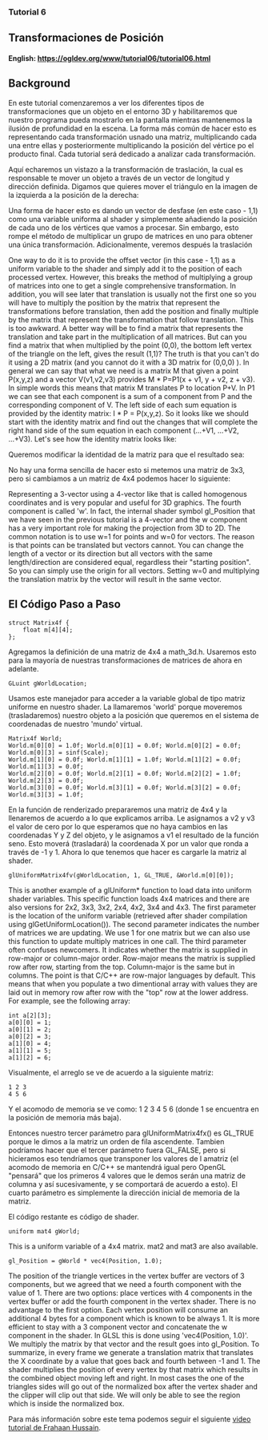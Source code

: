 ### Tutorial 6
## Transformaciones de Posición

#### English: https://ogldev.org/www/tutorial06/tutorial06.html


## Background
En este tutorial comenzaremos a ver los diferentes tipos de transformaciones que un objeto en el entorno 3D y habilitaremos que nuestro programa pueda mostrarlo en la pantalla mientras mantenemos la ilusión de profundidad en la escena. La forma más común de hacer esto es representando cada transformación usnado una matriz, multiplicando cada una entre ellas y posteriormente multiplicando la posición del vértice po el producto final. Cada tutorial será dedicado a analizar cada transformación. 

Aquí echaremos un vistazo a la transformación de traslación, la cual es responsable te mover un objeto a través de un vector de longitud y dirección definida. Digamos que quieres mover el triángulo en la imagen de la izquierda a la posición de la derecha: 

Una forma de hacer esto es dando un vector de desfase (en este caso - 1,1) como una variable uniforma al shader y simplemente añadiendo la posición de cada uno de los vértices que vamos a procesar. Sin embargo, esto rompe el método de multiplicar un grupo de matrices en uno para obtener una única transformación. Adicionalmente, veremos después la traslación 

One way to do it is to provide the offset vector (in this case - 1,1) as a uniform variable to the shader and simply add it to the position of each processed vertex. However, this breaks the method of multiplying a group of matrices into one to get a single comprehensive transformation. In addition, you will see later that translation is usually not the first one so you will have to multiply the position by the matrix that represent the transformations before translation, then add the position and finally multiple by the matrix that represent the transformation that follow translation. This is too awkward. A better way will be to find a matrix that represents the translation and take part in the multiplication of all matrices. But can you find a matrix that when multiplied by the point (0,0), the bottom left vertex of the triangle on the left, gives the result (1,1)? The truth is that you can't do it using a 2D matrix (and you cannot do it with a 3D matrix for (0,0,0) ). In general we can say that what we need is a matrix M that given a point P(x,y,z) and a vector V(v1,v2,v3) provides M * P=P1(x + v1, y + v2, z + v3). In simple words this means that matrix M translates P to location P+V. In P1 we can see that each component is a sum of a component from P and the corresponding component of V. The left side of each sum equation is provided by the identity matrix:
I * P = P(x,y,z). So it looks like we should start with the identity matrix and find out the changes that will complete the right hand side of the sum equation in each component (...+V1, ...+V2, ...+V3). Let's see how the identity matrix looks like:

Queremos modificar la identidad de la matriz para que el resultado sea: 

No hay una forma sencilla de hacer esto si metemos una matriz de 3x3, pero si cambiamos a un matriz de 4x4 podemos hacer lo siguiente:


Representing a 3-vector using a 4-vector like that is called homogenous coordinates and is very popular and useful for 3D graphics. The fourth component is called 'w'. In fact, the internal shader symbol gl_Position that we have seen in the previous tutorial is a 4-vector and the w component has a very important role for making the projection from 3D to 2D. The common notation is to use w=1 for points and w=0 for vectors. The reason is that points can be translated but vectors cannot. You can change the length of a vector or its direction but all vectors with the same length/direction are considered equal, regardless their "starting position". So you can simply use the origin for all vectors. Setting w=0 and multiplying the translation matrix by the vector will result in the same vector.

## El Código Paso a Paso

```
struct Matrix4f {
    float m[4][4];
};
```
Agregamos la definición de una matriz de 4x4 a math_3d.h. Usaremos esto para la mayoría de nuestras transformaciones de matrices de ahora en adelante. 

`GLuint gWorldLocation;`

Usamos este manejador para acceder a la variable global de tipo matriz uniforme en nuestro shader. La llamaremos 'world' porque moveremos (trasladaremos) nuestro objeto a la posición que queremos en el sistema de coordenadas de nuestro 'mundo' virtual.

```
Matrix4f World;
World.m[0][0] = 1.0f; World.m[0][1] = 0.0f; World.m[0][2] = 0.0f; World.m[0][3] = sinf(Scale);
World.m[1][0] = 0.0f; World.m[1][1] = 1.0f; World.m[1][2] = 0.0f; World.m[1][3] = 0.0f;
World.m[2][0] = 0.0f; World.m[2][1] = 0.0f; World.m[2][2] = 1.0f; World.m[2][3] = 0.0f;
World.m[3][0] = 0.0f; World.m[3][1] = 0.0f; World.m[3][2] = 0.0f; World.m[3][3] = 1.0f;
```

En la función de renderizado prepararemos una matriz de 4x4 y la llenaremos de acuerdo a lo que explicamos arriba. Le asignamos a v2 y v3 el valor de cero por lo que esperamos que no haya cambios en las coordenadas Y y Z del objeto, y le asignamos a v1 el resultado de la función seno. Esto moverá (trasladará) la coordenada X por un valor que ronda a través de -1 y 1. Ahora lo que tenemos que hacer es cargarle la matriz al shader. 

`glUniformMatrix4fv(gWorldLocation, 1, GL_TRUE, &World.m[0][0]);`

This is another example of a glUniform* function to load data into uniform shader variables. This specific function loads 4x4 matrices and there are also versions for 2x2, 3x3, 3x2, 2x4, 4x2, 3x4 and 4x3. The first parameter is the location of the uniform variable (retrieved after shader compilation using glGetUniformLocation()). The second parameter indicates the number of matrices we are updating. We use 1 for one matrix but we can also use this function to update multiply matrices in one call. The third parameter often confuses newcomers. It indicates whether the matrix is supplied in row-major or column-major order. Row-major means the matrix is supplied row after row, starting from the top. Column-major is the same but in columns. The point is that C/C++ are row-major languages by default. This means that when you populate a two dimentional array with values they are laid out in memory row after row with the "top" row at the lower address. For example, see the following array:

```
int a[2][3];
a[0][0] = 1;
a[0][1] = 2;
a[0][2] = 3;
a[1][0] = 4;
a[1][1] = 5;
a[1][2] = 6;
```

Visualmente, el arreglo se ve de acuerdo a la siguiente matriz: 

```
1 2 3
4 5 6
```

Y el acomodo de memoria se ve como: 1 2 3 4 5 6 (donde 1 se encuentra en la posición de memoria más baja).

Entonces nuestro tercer parámetro para glUniformMatrix4fx() es GL_TRUE porque le dimos a la matriz un orden de fila ascendente. Tambien podríamos hacer que el tercer parámetro fuera GL_FALSE, pero si hicieramos eso tendríamos que transponer los valores de l amatriz (el acomodo de memoria en C/C++ se mantendrá igual pero OpenGL "pensará" que los primeros 4 valores que le demos serán una matriz de columna y así sucesivamente, y se comportará de acuerdo a esto). El cuarto parámetro es simplemente la dirección inicial de memoria de la matriz. 

El código restante es código de shader. 

`uniform mat4 gWorld;`

This is a uniform variable of a 4x4 matrix. mat2 and mat3 are also available.

`gl_Position = gWorld * vec4(Position, 1.0);`

The position of the triangle vertices in the vertex buffer are vectors of 3 components, but we agreed that we need a fourth component with the value of 1. There are two options: place vertices with 4 components in the vertex buffer or add the fourth component in the vertex shader. There is no advantage to the first option. Each vertex position will consume an additional 4 bytes for a component which is known to be always 1. It is more efficient to stay with a 3 component vector and concatenate the w component in the shader. In GLSL this is done using 'vec4(Position, 1.0)'. We multiply the matrix by that vector and the result goes into gl_Position. To summarize, in every frame we generate a translation matrix that translates the X coordinate by a value that goes back and fourth between -1 and 1. The shader multiplies the position of every vertex by that matrix which results in the combined object moving left and right. In most cases the one of the triangles sides will go out of the normalized box after the vertex shader and the clipper will clip out that side. We will only be able to see the region which is inside the normalized box.

Para más información sobre este tema podemos seguir el siguiente [video tutorial de Frahaan Hussain](https://www.youtube.com/watch?v=aJRrgka4dpU&list=PLRtjMdoYXLf6zUMDJVRZYV-6g6n62vet8&index=11).
